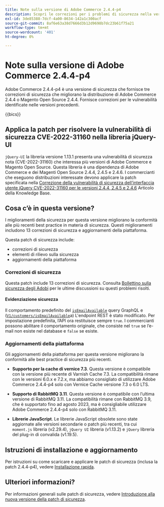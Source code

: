 ```yaml
---
title: Note sulla versione di Adobe Commerce 2.4.4-p4
description: Scopri le correzioni per i problemi di sicurezza nella versione 2.4.4-p4 di Adobe Commerce.
exl-id: 3de85388-7dcf-4a00-8634-142a1c300acf
source-git-commit: 8af6e63a38d7666d3b12d9698b7dc23b61f75a21
workflow-type: tm+mt
source-wordcount: '401'
ht-degree: 0%

---
```


# Note sulla versione di Adobe Commerce 2.4.4-p4

Adobe Commerce 2.4.4-p4 è una versione di sicurezza che fornisce tre correzioni di sicurezza che migliorano la distribuzione di Adobe Commerce 2.4.4 o Magento Open Source 2.4.4. Fornisce correzioni per le vulnerabilità identificate nelle versioni precedenti.

{{bics}}

## Applica la patch per risolvere la vulnerabilità di sicurezza CVE-2022-31160 nella libreria jQuery-UI

`jQuery-UI` la libreria versione 1.13.1 presenta una vulnerabilità di sicurezza nota (CVE-2022-31160) che interessa più versioni di Adobe Commerce e Magento Open Source. Questa libreria è una dipendenza di Adobe Commerce e dei Magenti Open Source 2.4.4, 2.4.5 e 2.4.6. I commercianti che eseguono distribuzioni interessate devono applicare la patch specificata nella [Correzione della vulnerabilità di sicurezza dell’interfaccia utente jQuery CVE-2022-31160 per le versioni 2.4.4, 2.4.5 e 2.4.6](https://experienceleague.adobe.com/docs/commerce-knowledge-base/kb/troubleshooting/known-issues-patches-attached/jquery-cve-2022-31160-fix-2.4.4-2.4.5-2.4.6.html) Articolo della Knowledge Base.

## Cosa c’è in questa versione?

I miglioramenti della sicurezza per questa versione migliorano la conformità alle più recenti best practice in materia di sicurezza.  Questi miglioramenti includono 13 correzioni di sicurezza e aggiornamenti della piattaforma.

Questa patch di sicurezza include:

* correzioni di sicurezza
* elementi di rilievo sulla sicurezza
* aggiornamenti della piattaforma

### Correzioni di sicurezza

Questa patch include 13 correzioni di sicurezza. Consulta [Bollettino sulla sicurezza degli Adobi](https://helpx.adobe.com/security/products/magento/apsb23-35.html) per le ultime discussioni su questi problemi risolti.

#### Evidenziazione sicurezza

Il comportamento predefinito del [`isEmailAvailable`](https://developer.adobe.com/commerce/webapi/graphql/schema/customer/queries/is-email-available/) query GraphQL e ([`V1/customers/isEmailAvailable`](https://adobe-commerce.redoc.ly/2.4.6-admin/tag/customersisEmailAvailable/#operation/PostV1CustomersIsEmailAvailable)a) L&#39;endpoint REST è stato modificato. Per impostazione predefinita, l’API ora restituisce sempre `true`. I commercianti possono abilitare il comportamento originale, che consiste nel `true` se l’e-mail non esiste nel database e `false` se esiste. <!-- AC-6695 -->

### Aggiornamenti della piattaforma

Gli aggiornamenti della piattaforma per questa versione migliorano la conformità alle best practice di sicurezza più recenti.

* **Supporto per la cache di vernice 7.3**. Questa versione è compatibile con la versione più recente di Varnish Cache 7.3. La compatibilità rimane con le versioni 6.0.x e 7.2.x, ma abbiamo consigliato di utilizzare Adobe Commerce 2.4.4-p4 solo con Vernice Cache versione 7.3 o 6.0 LTS.

* **Supporto di RabbitMQ 3.11**. Questa versione è compatibile con l’ultima versione di RabbitMQ 3.11. La compatibilità rimane con RabbitMQ 3.9, che è supportato fino ad agosto 2023, ma è consigliabile utilizzare Adobe Commerce 2.4.4-p4 solo con RabbitMQ 3.11.

* **Librerie JavaScript**. Le librerie JavaScript obsolete sono state aggiornate alle versioni secondarie o patch più recenti, tra cui `moment.js` libreria (v2.29.4), `jQuery UI` libreria (v1.13.2) e `jQuery` libreria del plug-in di convalida (v1.19.5).

## Istruzioni di installazione e aggiornamento

Per istruzioni su come scaricare e applicare le patch di sicurezza (inclusa la patch 2.4.4-p4), vedere [Installazione rapida](../../../installation/composer.md).

## Ulteriori informazioni?

Per informazioni generali sulle patch di sicurezza, vedere [Introduzione alla nuova versione della patch di sicurezza](https://community.magento.com/t5/Magento-DevBlog/Introducing-the-New-Security-Patch-Release/ba-p/141287).
